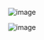 ![image](https://github.com/user-attachments/assets/0dcb8704-3ef1-4169-811d-c0b694b36553)

![image](https://github.com/user-attachments/assets/edc30529-3ef6-4ec5-89c8-de32e1a0c588)
